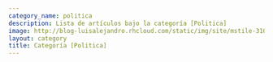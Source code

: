 ```yaml
---
category_name: politica
description: Lista de artículos bajo la categoría [Politica]
image: http://blog-luisalejandro.rhcloud.com/static/img/site/mstile-310x310.png
layout: category
title: Categoría [Politica]
---
```

